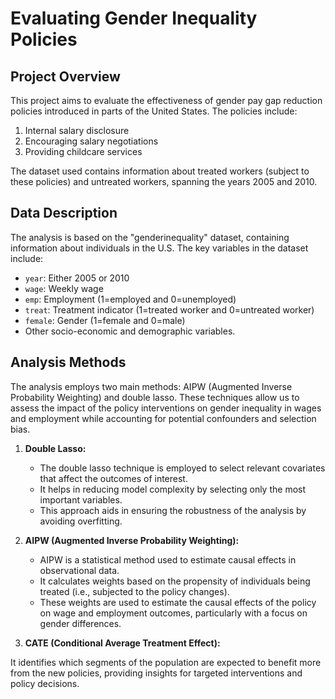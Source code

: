 # Evaluating Gender Inequality Policies

## Project Overview

This project aims to evaluate the effectiveness of gender pay gap reduction policies introduced in parts of the United States. The policies include:

1. Internal salary disclosure
2. Encouraging salary negotiations
3. Providing childcare services

The dataset used contains information about treated workers (subject to these policies) and untreated workers, spanning the years 2005 and 2010.

## Data Description

The analysis is based on the "genderinequality" dataset, containing information about individuals in the U.S. The key variables in the dataset include:

- `year`: Either 2005 or 2010
- `wage`: Weekly wage
- `emp`: Employment (1=employed and 0=unemployed)
- `treat`: Treatment indicator (1=treated worker and 0=untreated worker)
- `female`: Gender (1=female and 0=male)
- Other socio-economic and demographic variables.

## Analysis Methods

The analysis employs two main methods: AIPW (Augmented Inverse Probability Weighting) and double lasso. These techniques allow us to assess the impact of the policy interventions on gender inequality in wages and employment while accounting for potential confounders and selection bias.

1. **Double Lasso:**

   - The double lasso technique is employed to select relevant covariates that affect the outcomes of interest.
   - It helps in reducing model complexity by selecting only the most important variables.
   - This approach aids in ensuring the robustness of the analysis by avoiding overfitting.
2. **AIPW (Augmented Inverse Probability Weighting):**

   - AIPW is a statistical method used to estimate causal effects in observational data.
   - It calculates weights based on the propensity of individuals being treated (i.e., subjected to the policy changes).
   - These weights are used to estimate the causal effects of the policy on wage and employment outcomes, particularly with a focus on gender differences.
3. **CATE (Conditional Average Treatment Effect):**

It identifies which segments of the population are expected to benefit more from the new policies, providing insights for targeted interventions and policy decisions.
